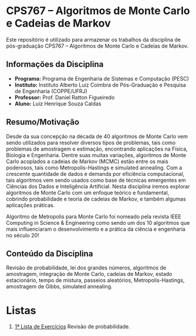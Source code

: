 # CPS767 – Algoritmos de Monte Carlo e Cadeias de Markov

Este repositório é utilizado para armazenar os trabalhos da disciplina de pós-graduação CPS767 – Algoritmos de Monte Carlo e Cadeias de Markov.

## Informações da Disciplina

- **Programa:** Programa de Engenharia de Sistemas e Computação (PESC)
- **Instituto:** Instituto Alberto Luiz Coimbra de Pós-Graduação e Pesquisa de Engenharia (COPPE/UFRJ)
- **Professor:** Prof. Daniel Ratton Figueiredo
- **Aluno:** Luiz Henrique Souza Caldas

## Resumo/Motivação
Desde da sua concepção na década de 40 algoritmos de Monte Carlo vem sendo utilizados para resolver diversos tipos de problemas, tais como problemas de amostragem e estimação, encontrando aplicações na Física, Biologia e Engenharia. Dentre suas muitas variações, algoritmos de Monte Carlo acoplados a cadeias de Markov (MCMC) estão entre os mais poderosos, tais como Metropolis-Hastings e simulated annealing. Com a crescente quantidade de dados e demanda por eficiência computacional, tais algoritmos vem sendo usados como base de técnicas emergentes em Ciências dos Dados e Inteligência Artificial. Nesta disciplina iremos explorar algoritmos de Monte Carlo com um enfoque teórico e fundamental, cobrindo probabilidade e teoria de cadeias de Markov, e também algumas aplicações práticas.

Algoritmo de Metropolis para Monte Carlo foi nomeado pela revista IEEE Computing in Science & Engineering como sendo um dos 10 algoritmos que mais influenciaram o desenvolvimento e a prática da ciência e engenharia no século 20!

## Conteúdo da Disciplina

Revisão de probabilidade, lei dos grandes números, algoritmos de amostragem, integração de Monte Carlo, cadeias de Markov, estado estacionário, tempo de mistura, passeios aleatórios, Metropolis-Hastings, amostragem de Gibbs, simulated annealing.

# Listas

1. [1ª Lista de Exercícios](Lista_1)
Revisão de probabilidade.